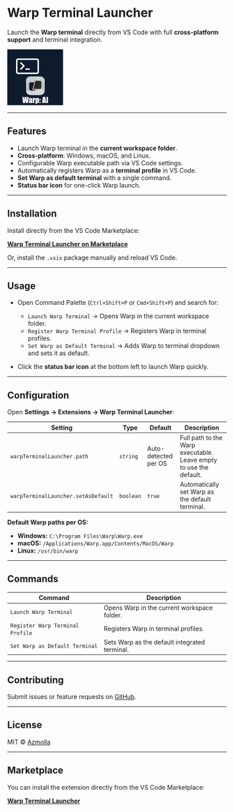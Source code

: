 # Warp Terminal Launcher

Launch the **Warp terminal** directly from VS Code with full **cross-platform support** and terminal integration.

![Warp Terminal Launcher](/icon.webp)

---

## Features

- Launch Warp terminal in the **current workspace folder**.
- **Cross-platform**: Windows, macOS, and Linux.
- Configurable Warp executable path via VS Code settings.
- Automatically registers Warp as a **terminal profile** in VS Code.
- **Set Warp as default terminal** with a single command.
- **Status bar icon** for one-click Warp launch.

---

## Installation

Install directly from the VS Code Marketplace:

[**Warp Terminal Launcher on Marketplace**](https://marketplace.visualstudio.com/items?itemName=azmolla.warp-terminal-launcher)

Or, install the `.vsix` package manually and reload VS Code.

---

## Usage

- Open Command Palette (`Ctrl+Shift+P` or `Cmd+Shift+P`) and search for:

  - `Launch Warp Terminal` → Opens Warp in the current workspace folder.
  - `Register Warp Terminal Profile` → Registers Warp in terminal profiles.
  - `Set Warp as Default Terminal` → Adds Warp to terminal dropdown and sets it as default.

- Click the **status bar icon** at the bottom left to launch Warp quickly.

---

## Configuration

Open **Settings → Extensions → Warp Terminal Launcher**:

| Setting | Type | Default | Description |
|---------|------|---------|-------------|
| `warpTerminalLauncher.path` | `string` | Auto-detected per OS | Full path to the Warp executable. Leave empty to use the default. |
| `warpTerminalLauncher.setAsDefault` | `boolean` | `true` | Automatically set Warp as the default terminal. |

**Default Warp paths per OS:**

- **Windows:** `C:\Program Files\Warp\Warp.exe`
- **macOS:** `/Applications/Warp.app/Contents/MacOS/Warp`
- **Linux:** `/usr/bin/warp`

---

## Commands

| Command | Description |
|---------|-------------|
| `Launch Warp Terminal` | Opens Warp in the current workspace folder. |
| `Register Warp Terminal Profile` | Registers Warp in terminal profiles. |
| `Set Warp as Default Terminal` | Sets Warp as the default integrated terminal. |

---

## Contributing

Submit issues or feature requests on [GitHub](https://github.com/AbiruzzamanMolla/warp-terminal-launcher-vscode-extension/issues).

---

## License

MIT © [Azmolla](https://github.com/AbiruzzamanMolla)

---

## Marketplace

You can install the extension directly from the VS Code Marketplace:

[**Warp Terminal Launcher**](https://marketplace.visualstudio.com/items?itemName=azmolla.warp-terminal-launcher)
